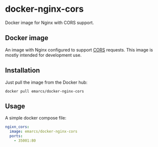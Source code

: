 # docker-nginx-cors

Docker image for Nginx with CORS support.

## Docker image

An image with Nginx configured to support [CORS](https://www.w3.org/TR/cors/#introduction) requests.
This image is mostly intended for development use.

## Installation

Just pull the image from the Docker hub:

```shell
docker pull emarcs/docker-nginx-cors
```

## Usage

A simple docker compose file:

```yml
ngixn_cors:
  image: emarcs/docker-nginx-cors
  ports:
    - 35001:80
```
